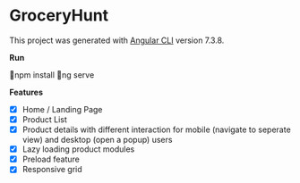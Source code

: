 # GroceryHunt

This project was generated with [Angular CLI](https://github.com/angular/angular-cli) version 7.3.8.

**Run**

🐥npm install
🐥ng serve

**Features**
- [x] Home / Landing Page
- [x] Product List 
- [x] Product details with different interaction for mobile (navigate to seperate view) and desktop (open a popup) users
- [x] Lazy loading product modules
- [x] Preload feature
- [x] Responsive grid
